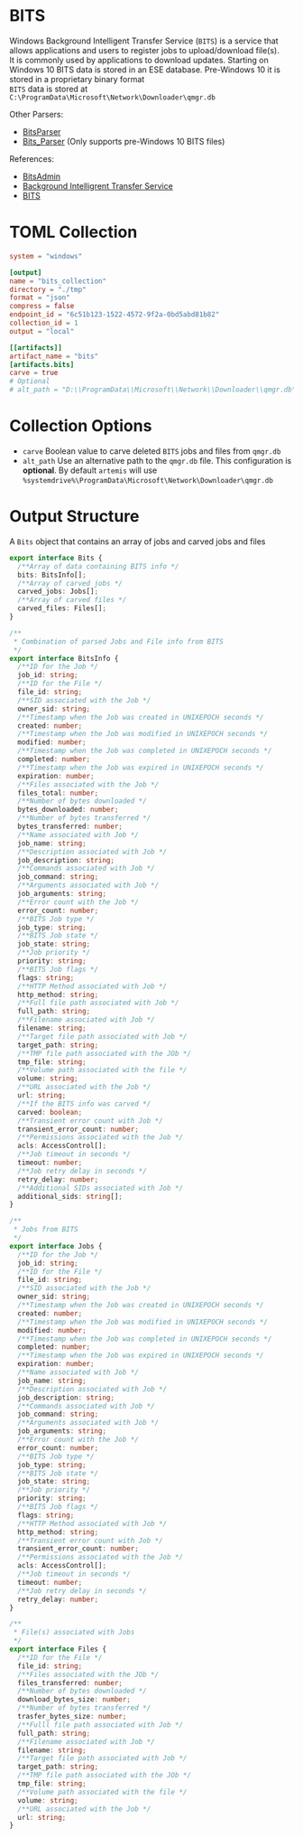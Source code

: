# BITS

Windows Background Intelligent Transfer Service (`BITS`) is a service that
allows applications and users to register jobs to upload/download file(s).\
It is commonly used by applications to download updates. Starting on Windows 10
BITS data is stored in an ESE database. Pre-Windows 10 it is stored in a
proprietary binary format\
`BITS` data is stored at `C:\ProgramData\Microsoft\Network\Downloader\qmgr.db`

Other Parsers:

- [BitsParser](https://github.com/fireeye/BitsParser)
- [Bits_Parser](https://github.com/ANSSI-FR/bits_parser) (Only supports
  pre-Windows 10 BITS files)

References:

- [BitsAdmin](https://ss64.com/nt/bitsadmin.html)
- [Background Intelligrent Transfer Service](https://en.wikipedia.org/wiki/Background_Intelligent_Transfer_Service)
- [BITS](https://www.mandiant.com/resources/blog/attacker-use-of-windows-background-intelligent-transfer-service)

# TOML Collection

```toml
system = "windows"

[output]
name = "bits_collection"
directory = "./tmp"
format = "json"
compress = false
endpoint_id = "6c51b123-1522-4572-9f2a-0bd5abd81b82"
collection_id = 1
output = "local"

[[artifacts]]
artifact_name = "bits"
[artifacts.bits]
carve = true
# Optional
# alt_path = "D:\\ProgramData\\Microsoft\\Network\\Downloader\\qmgr.db"
```

# Collection Options

- `carve` Boolean value to carve deleted `BITS` jobs and files from `qmgr.db`
- `alt_path` Use an alternative path to the `qmgr.db` file. This configuration
  is **optional**. By default `artemis` will use
  `%systemdrive%\ProgramData\Microsoft\Network\Downloader\qmgr.db`

# Output Structure

A `Bits` object that contains an array of jobs and carved jobs and files

```typescript
export interface Bits {
  /**Array of data containing BITS info */
  bits: BitsInfo[];
  /**Array of carved jobs */
  carved_jobs: Jobs[];
  /**Array of carved files */
  carved_files: Files[];
}

/**
 * Combination of parsed Jobs and File info from BITS
 */
export interface BitsInfo {
  /**ID for the Job */
  job_id: string;
  /**ID for the File */
  file_id: string;
  /**SID associated with the Job */
  owner_sid: string;
  /**Timestamp when the Job was created in UNIXEPOCH seconds */
  created: number;
  /**Timestamp when the Job was modified in UNIXEPOCH seconds */
  modified: number;
  /**Timestamp when the Job was completed in UNIXEPOCH seconds */
  completed: number;
  /**Timestamp when the Job was expired in UNIXEPOCH seconds */
  expiration: number;
  /**Files associated with the Job */
  files_total: number;
  /**Number of bytes downloaded */
  bytes_downloaded: number;
  /**Number of bytes transferred */
  bytes_transferred: number;
  /**Name associated with Job */
  job_name: string;
  /**Description associated with Job */
  job_description: string;
  /**Commands associated with Job */
  job_command: string;
  /**Arguments associated with Job */
  job_arguments: string;
  /**Error count with the Job */
  error_count: number;
  /**BITS Job type */
  job_type: string;
  /**BITS Job state */
  job_state: string;
  /**Job priority */
  priority: string;
  /**BITS Job flags */
  flags: string;
  /**HTTP Method associated with Job */
  http_method: string;
  /**Full file path associated with Job */
  full_path: string;
  /**Filename associated with Job */
  filename: string;
  /**Target file path associated with Job */
  target_path: string;
  /**TMP file path associated with the JOb */
  tmp_file: string;
  /**Volume path associated with the file */
  volume: string;
  /**URL associated with the Job */
  url: string;
  /**If the BITS info was carved */
  carved: boolean;
  /**Transient error count with Job */
  transient_error_count: number;
  /**Permissions associated with the Job */
  acls: AccessControl[];
  /**Job timeout in seconds */
  timeout: number;
  /**Job retry delay in seconds */
  retry_delay: number;
  /**Additional SIDs associated with Job */
  additional_sids: string[];
}

/**
 * Jobs from BITS
 */
export interface Jobs {
  /**ID for the Job */
  job_id: string;
  /**ID for the File */
  file_id: string;
  /**SID associated with the Job */
  owner_sid: string;
  /**Timestamp when the Job was created in UNIXEPOCH seconds */
  created: number;
  /**Timestamp when the Job was modified in UNIXEPOCH seconds */
  modified: number;
  /**Timestamp when the Job was completed in UNIXEPOCH seconds */
  completed: number;
  /**Timestamp when the Job was expired in UNIXEPOCH seconds */
  expiration: number;
  /**Name associated with Job */
  job_name: string;
  /**Description associated with Job */
  job_description: string;
  /**Commands associated with Job */
  job_command: string;
  /**Arguments associated with Job */
  job_arguments: string;
  /**Error count with the Job */
  error_count: number;
  /**BITS Job type */
  job_type: string;
  /**BITS Job state */
  job_state: string;
  /**Job priority */
  priority: string;
  /**BITS Job flags */
  flags: string;
  /**HTTP Method associated with Job */
  http_method: string;
  /**Transient error count with Job */
  transient_error_count: number;
  /**Permissions associated with the Job */
  acls: AccessControl[];
  /**Job timeout in seconds */
  timeout: number;
  /**Job retry delay in seconds */
  retry_delay: number;
}

/**
 * File(s) associated with Jobs
 */
export interface Files {
  /**ID for the File */
  file_id: string;
  /**Files associated with the JOb */
  files_transferred: number;
  /**Number of bytes downloaded */
  download_bytes_size: number;
  /**Number of bytes transferred */
  trasfer_bytes_size: number;
  /**Fulll file path associated with Job */
  full_path: string;
  /**Filename associated with Job */
  filename: string;
  /**Target file path associated with Job */
  target_path: string;
  /**TMP file path associated with the JOb */
  tmp_file: string;
  /**Volume path associated with the file */
  volume: string;
  /**URL associated with the Job */
  url: string;
}
```

